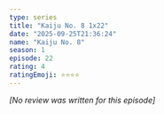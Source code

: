 ```yaml
---
type: series
title: "Kaiju No. 8 1x22"
date: "2025-09-25T21:36:24"
name: "Kaiju No. 8"
season: 1
episode: 22
rating: 4
ratingEmoji: ⭐️⭐️⭐️⭐️
---
```


*[No review was written for this episode]*
